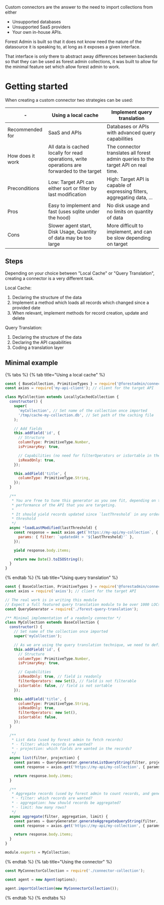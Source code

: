 Custom connectors are the answer to the need to import collections from either

- Unsupported databases
- Unsupported SaaS providers
- Your own in-house APIs.

Forest Admin is built so that it does not know need the nature of the datasource it is speaking to, at long as it exposes a given interface.

That interface is only there to abstract away differences between backends so that they can be used as forest admin collections, it was built to allow for the minimal feature set which allow forest admin to work.

# Getting started

When creating a custom connector two strategies can be used:

| -                | Using a local cache                                                                          | Implement query translation                                                       |
| ---------------- | -------------------------------------------------------------------------------------------- | --------------------------------------------------------------------------------- |
| Recommended for  | SaaS and APIs                                                                                | Databases or APIs with advanced query capabilities                                |
| How does it work | All data is cached locally for read operations, write operations are forwarded to the target | The connector translates all forest admin queries to the target API on real time. |
| Preconditions    | Low: Target API can either sort or filter by last modification                               | High: Target API is capable of expressing filters, aggregating data, ...          |
| Pros             | Easy to implement and fast (uses sqlite under the hood)                                      | No disk usage and no limits on quantity of data                                   |
| Cons             | Slower agent start, Disk Usage, Quantity of data may be too large                            | More difficult to implement, and can be slow depending on target                  |

## Steps

Depending on your choice between "Local Cache" or "Query Translation", creating a connector is a very different task.

Local Cache:

1. Declaring the structure of the data
2. Implement a method which loads all records which changed since a provided date
3. When relevant, implement methods for record creation, update and delete

Query Translation:

1. Declaring the structure of the data
2. Declaring the API capabilities
3. Coding a translation layer

## Minimal example

{% tabs %} {% tab title="Using a local cache" %}

```javascript
const { BaseCollection, PrimitiveTypes } = require('@forestadmin/connector-toolkit');
const axios = require('my-api-client'); // client for the target API

class MyCollection extends LocallyCachedCollection {
  constructor() {
    super(
      'myCollection', // Set name of the collection once imported
      '/tmp/cache-my-collection.db', // Set path of the caching file
    );

    // Add fields
    this.addField('id', {
      // Structure
      columnType: PrimitiveType.Number,
      isPrimaryKey: true,

      // Capabilities (no need for filterOperators or isSortable in the local-cache strategy)
      isReadOnly: true,
    });

    this.addField('title', {
      columnType: PrimitiveType.String,
    });
  }

  /**
   * You are free to tune this generator as you see fit, depending on the capabilities and
   * performance of the API that you are targeting.
   *
   * It should yield records updated since `lastThreshold` in any order, and return the new
   * threshold
   */
  async *loadLastModified(lastThreshold) {
    const response = await axios.get(`https://my-api/my-collection`, {
      params: { filter: `updatedAt > '${lastThreshold}'` },
    });

    yield response.body.items;

    return new Date().toISOString();
  }
}
```

{% endtab %} {% tab title="Using query translation" %}

```javascript
const { BaseCollection, PrimitiveTypes } = require('@forestadmin/connector-toolkit');
const axios = require('axios'); // client for the target API

// The real work is in writing this module
// Expect a full featured query translation module to be over 1000 LOCs
const QueryGenerator = require('./forest-query-translation');

/** Minimal implementation of a readonly connector */
class MyCollection extends BaseCollection {
  constructor() {
    // Set name of the collection once imported
    super('myCollection');

    // As we are using the query translation technique, we need to define capabilities for every field
    this.addField('id', {
      // Structure
      columnType: PrimitiveType.Number,
      isPrimaryKey: true,

      // Capabilities
      isReadOnly: true, // field is readonly
      filterOperators: new Set(), // field is not filterable
      isSortable: false, // field is not sortable
    });

    this.addField('title', {
      columnType: PrimitiveType.String,
      isReadOnly: true,
      filterOperators: new Set(),
      isSortable: false,
    });
  }

  /**
   * List data (used by forest admin to fetch records)
   * - filter: which records are wanted?
   * - projection: which fields are wanted in the records?
   */
  async list(filter, projection) {
    const params = QueryGenerator.generateListQueryString(filter, projection);
    const response = axios.get('https://my-api/my-collection', { params });

    return response.body.items;
  }

  /**
   * Aggregate records (used by forest admin to count records, and generate charts)
   * - filter: which records are wanted?
   * - aggregation: how should records be aggregated?
   * - limit: how many rows?
   */
  async aggregate(filter, aggregation, limit) {
    const params = QueryGenerator.generateAggregateQueryString(filter, projection);
    const response = axios.get('https://my-api/my-collection', { params });

    return response.body.items;
  }
}

module.exports = MyCollection;
```

{% endtab %} {% tab title="Using the connector" %}

```javascript
const MyConnectorCollection = require('./connector-collection');

const agent = new Agent(options);

agent.importCollection(new MyConnectorCollection());
```

{% endtab %} {% endtabs %}
